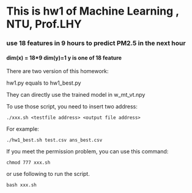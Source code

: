 # This is hw1 of Machine Learning , NTU, Prof.LHY
### use 18 features in 9 hours to predict PM2.5 in the next hour 
#### dim(x) = 18*9 dim(y)=1 y is one of 18 feature  

There are two version of this homework:

hw1.py equals to hw1_best.py

They can directly use the trained model in w_mt_vt.npy 

To use those script, you need to insert two address:
```
./xxx.sh <testfile address> <output file address>
```
For example:
```
./hw1_best.sh test.csv ans_best.csv
 ```
If you meet the permission problem, you can use this command:
```
chmod 777 xxx.sh
```
or use following to run the script.
```
bash xxx.sh
```
